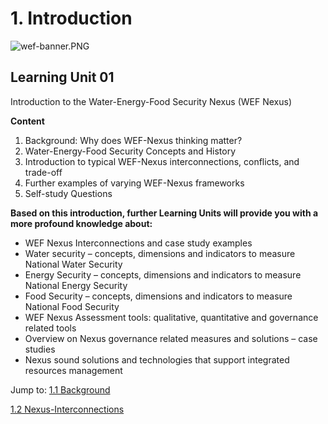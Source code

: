 # 1. Introduction

![wef-banner.PNG](1%20Introduc%208c4d3/wef-banner.png)

## Learning Unit 01
Introduction to the Water-Energy-Food
Security Nexus (WEF Nexus)

**Content**

1. Background: Why does WEF-Nexus thinking matter?
2. Water-Energy-Food Security Concepts and History
3. Introduction to typical WEF-Nexus interconnections, conflicts, and trade-off
4. Further examples of varying WEF-Nexus frameworks
5. Self-study Questions


**Based on this introduction, further Learning Units will provide you
with a more profound knowledge about:**

- WEF Nexus Interconnections and case study examples
- Water security – concepts, dimensions and indicators to measure National Water Security
- Energy Security – concepts, dimensions and indicators to measure National Energy
Security
- Food Security – concepts, dimensions and indicators to measure National Food Security
- WEF Nexus Assessment tools: qualitative, quantitative and governance related tools
- Overview on Nexus governance related measures and solutions – case studies
- Nexus sound solutions and technologies that support integrated resources management


Jump to:
[1.1 Background](1%20Introduc%208c4d3/1%201%20Backgr%20ca457.md)

[1.2 Nexus-Interconnections](1%20Introduc%208c4d3/1%202%20Nexus-%2025e00.md) 